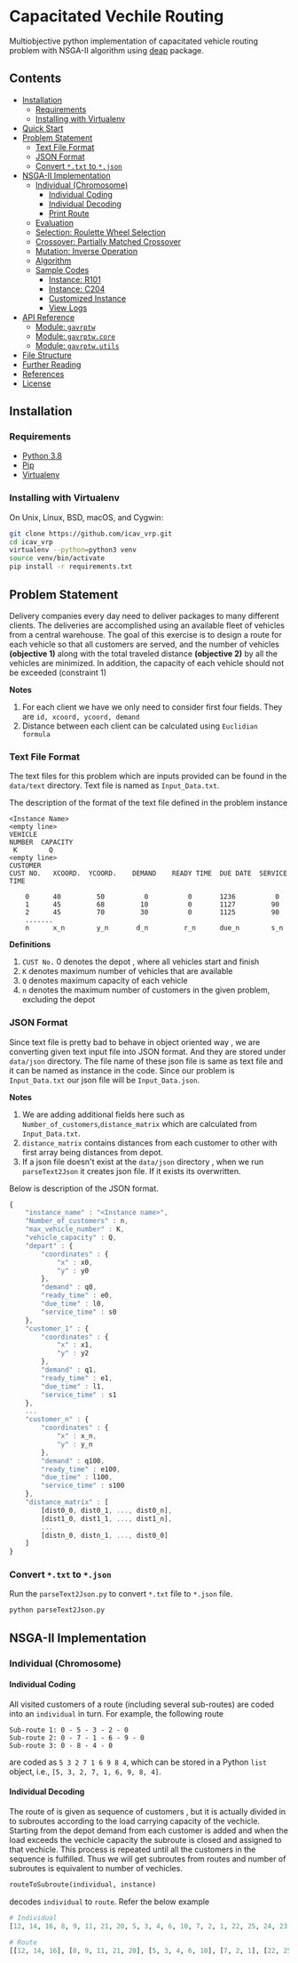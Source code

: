 

# Capacitated Vechile Routing

Multiobjective python implementation of capacitated vehicle routing
 problem with NSGA-II algorithm using [deap](https://github.com/deap/deap) package.


## Contents
- [Installation](#installation)
    - [Requirements](#requirements)
    - [Installing with Virtualenv](#installing-with-virtualenv)
- [Quick Start](#quick-start)
- [Problem Statement](#problem-statement)
    - [Text File Format](#text-file-format)
    - [JSON Format](#json-format)
    - [Convert `*.txt` to `*.json`](#convert-txt-to-json)
- [NSGA-II Implementation](#nsga-ii-implementation)
    - [Individual (Chromosome)](#individual-chromosome)
        - [Individual Coding](#individual-coding)
        - [Individual Decoding](#individual-decoding)
        - [Print Route](#print-route)
    - [Evaluation](#evaluation)
    - [Selection: Roulette Wheel Selection](#selection-roulette-wheel-selection)
    - [Crossover: Partially Matched Crossover](#crossover-partially-matched-crossover)
    - [Mutation: Inverse Operation](#mutation-inverse-operation)
    - [Algorithm](#algorithm)
    - [Sample Codes](#sample-codes)
        - [Instance: R101](#instance-r101)
        - [Instance: C204](#instance-c204)
        - [Customized Instance](#customized-instance)
        - [View Logs](#view-logs)
- [API Reference](#api-reference)
    - [Module: `gavrptw`](#module-gavrptw)
    - [Module: `gavrptw.core`](#module-gavrptwcore)
    - [Module: `gavrptw.utils`](#module-gavrptwutils)
- [File Structure](#file-structure)
- [Further Reading](#further-reading)
- [References](#references)
- [License](#license)


## Installation
### Requirements
- [Python 3.8](https://docs.python.org/)
- [Pip](https://pypi.python.org/pypi/pip)
- [Virtualenv](https://virtualenv.pypa.io/en/stable/)

### Installing with Virtualenv
On Unix, Linux, BSD, macOS, and Cygwin:

```sh
git clone https://github.com/icav_vrp.git
cd icav_vrp
virtualenv --python=python3 venv
source venv/bin/activate
pip install -r requirements.txt
```

## Problem Statement
Delivery companies every day
need to deliver packages to many different clients. The deliveries are accomplished using an
available fleet of vehicles from a central warehouse. The goal of this exercise is to design a
route for each vehicle so that all customers are served, and the number of vehicles
**(objective 1)** along with the total traveled distance **(objective 2)** by all the vehicles are
minimized. In addition, the capacity of each vehicle should not be exceeded (constraint 1)

**Notes**
1. For each client we have we only need to consider first four fields. They are `id, xcoord, ycoord, demand`
2. Distance between each client can be calculated using `Euclidian formula`

### Text File Format
The text files for this problem which are inputs provided can be found in the 
`data/text` directory. Text file is named as `Input_Data.txt`.

The description of the format of the text file defined in the problem instance

```
<Instance Name>
<empty line>
VEHICLE
NUMBER  CAPACITY
 K        Q
<empty line>
CUSTOMER
CUST NO.   XCOORD.  YCOORD.    DEMAND    READY TIME  DUE DATE  SERVICE TIME
 
    0      40         50          0          0       1236          0   
    1      45         68         10          0       1127         90   
    2      45         70         30          0       1125         90
    .......
    n      x_n        y_n       d_n         r_n      due_n        s_n 
```

**Definitions**
1. `CUST No.` 0 denotes the depot , where all vehicles start and finish
2.  `K` denotes maximum number of vehicles that are available
3.  `Q` denotes maximum capacity of each vehicle
4.  `n` denotes the maximum number of customers in the given problem, excluding the depot

### JSON Format
Since text file is pretty bad to behave in object oriented way , we are converting
given text input file into JSON format. And they are stored under `data/json` directory.
The file name of these json file is same as text file and it can be named as instance in the
code. Since our problem is `Input_Data.txt` our json file will be `Input_Data.json`.

**Notes**
1. We are adding additional fields here such as `Number_of_customers`,`distance_matrix`
which are calculated from `Input_Data.txt`.
2. `distance_matrix` contains distances from each customer to other with first array being distances from
depot.
3. If a json file doesn't exist at the `data/json` directory , when we run `parseText2Json` it creates
json file. If it exists its overwritten.


Below is description of the JSON format.

```js
{
    "instance_name" : "<Instance name>",
    "Number_of_customers" : n,
    "max_vehicle_number" : K,
    "vehicle_capacity" : Q,
    "depart" : {
        "coordinates" : {
            "x" : x0,
            "y" : y0
        },
        "demand" : q0,
        "ready_time" : e0,
        "due_time" : l0,
        "service_time" : s0
    },
    "customer_1" : {
        "coordinates" : {
            "x" : x1,
            "y" : y2
        },
        "demand" : q1,
        "ready_time" : e1,
        "due_time" : l1,
        "service_time" : s1
    },
    ...
    "customer_n" : {
        "coordinates" : {
            "x" : x_n,
            "y" : y_n
        },
        "demand" : q100,
        "ready_time" : e100,
        "due_time" : l100,
        "service_time" : s100
    },
    "distance_matrix" : [
        [dist0_0, dist0_1, ..., dist0_n],
        [dist1_0, dist1_1, ..., dist1_n],
        ...
        [distn_0, distn_1, ..., dist0_0]
    ]
}

```

### Convert `*.txt` to `*.json`
Run the `parseText2Json.py` to convert `*.txt` file to `*.json` file.

```sh
python parseText2Json.py
```

## NSGA-II Implementation

### Individual (Chromosome)
#### Individual Coding
All visited customers of a route (including several sub-routes) are coded into an `individual` in turn. For example, the following route

```
Sub-route 1: 0 - 5 - 3 - 2 - 0
Sub-route 2: 0 - 7 - 1 - 6 - 9 - 0
Sub-route 3: 0 - 8 - 4 - 0
```
are coded as `5 3 2 7 1 6 9 8 4`, which can be stored 
in a Python `list` object, i.e., `[5, 3, 2, 7, 1, 6, 9, 8, 4]`.


#### Individual Decoding
The route of is given as sequence of customers , but it is actually divided in to subroutes according to the
load carrying capacity of the vechicle. Starting from the depot demand from each customer is added and when the load
exceeds the vechicle capacity the subroute is closed and assigned to that vechicle. This process is repeated until all
the customers in the sequence is fulfilled. Thus we will get subroutes from routes and number of subroutes
is equivalent to number of vechicles.

```python
routeToSubroute(individual, instance)
```
decodes `individual` to `route`. Refer the below example

```python
# Individual
[12, 14, 16, 8, 9, 11, 21, 20, 5, 3, 4, 6, 10, 7, 2, 1, 22, 25, 24, 23, 18, 19, 17, 15, 13]

# Route
[[12, 14, 16], [8, 9, 11, 21, 20], [5, 3, 4, 6, 10], [7, 2, 1], [22, 25, 24], [23, 18, 19, 17], [15, 13]]
```





























